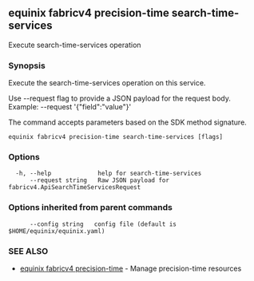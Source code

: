 ## equinix fabricv4 precision-time search-time-services

Execute search-time-services operation

### Synopsis

Execute the search-time-services operation on this service.

Use --request flag to provide a JSON payload for the request body.
Example: --request '{"field":"value"}'

The command accepts parameters based on the SDK method signature.

```
equinix fabricv4 precision-time search-time-services [flags]
```

### Options

```
  -h, --help             help for search-time-services
      --request string   Raw JSON payload for fabricv4.ApiSearchTimeServicesRequest
```

### Options inherited from parent commands

```
      --config string   config file (default is $HOME/equinix/equinix.yaml)
```

### SEE ALSO

* [equinix fabricv4 precision-time](equinix_fabricv4_precision-time.md)	 - Manage precision-time resources

